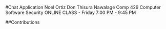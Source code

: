 #Chat Application
Noel Ortiz
Don Thisura Nawalage
Comp 429 Computer Software Security
ONLINE CLASS - Friday 7:00 PM - 9:45 PM

##Contributions
